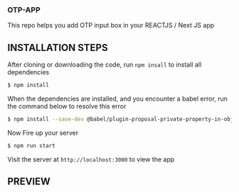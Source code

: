 ### OTP-APP

This repo helps you add OTP input box in your REACTJS / Next JS app

## INSTALLATION STEPS

After cloning or downloading the code, run `npm insall` to install all dependencies

```bash
$ npm install

```

When the dependencies are installed, and you encounter a babel error, run the command below to resolve this error

```bash
$ npm install --save-dev @babel/plugin-proposal-private-property-in-object --legacy-peer-deps
```

Now Fire up your server

```bash
$ npm run start
```

Visit the server at `http://localhost:3000` to view the app

## PREVIEW